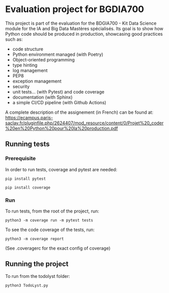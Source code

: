 # Evaluation project for BGDIA700

This project is part of the evaluation for the BDGIA700 - Kit Data Science module for the IA and Big Data Mastères spécialisés.
Its goal is to show how Python code should be produced in production, showcasing good practices such as:
 - code structure
 - Python environment managed (with Poetry)
 - Object-oriented programming
 - type hinting
 - log management
 - PEP8
 - exception management
 - security
 - unit tests... (with Pytest) and code coverage
 - documentation (with Sphinx)
 - a simple CI/CD pipeline (with Github Actions)

A complete description of the assignement (in French) can be found at: https://ecampus.paris-saclay.fr/pluginfile.php/2624407/mod_resource/content/0/Projet%20_coder%20en%20Python%20pour%20la%20production.pdf

## Running tests

### Prerequisite
In order to run tests, coverage and pytest are needed:

`pip install pytest`

`pip install coverage`

### Run
To run tests, from the root of the project, run:

`python3 -m coverage run -m pytest tests`

To see the code coverage of the tests, run:

`python3 -m coverage report`

(See .coveragerc for the exact config of coverage)

## Running the project

To run from the todolyst folder:

`python3 TodoLyst.py`
